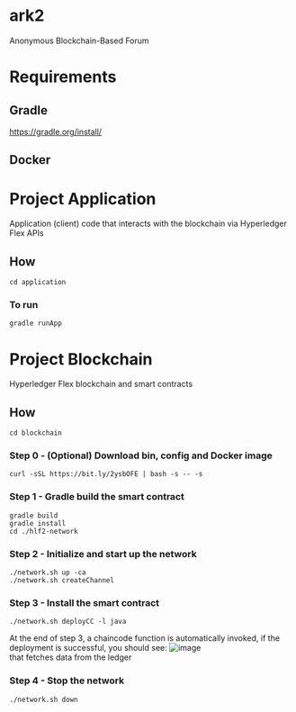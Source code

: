 # ark2
Anonymous Blockchain-Based Forum

# Requirements

## Gradle
https://gradle.org/install/

## Docker

# Project Application
Application (client) code that interacts with the blockchain via Hyperledger Flex APIs

## How
```
cd application
```

### To run
```
gradle runApp
```

# Project Blockchain
Hyperledger Flex blockchain and smart contracts

## How
```
cd blockchain
```

### Step 0 - (Optional) Download bin, config and Docker image
```
curl -sSL https://bit.ly/2ysbOFE | bash -s -- -s
```

### Step 1 - Gradle build the smart contract
```
gradle build
gradle install
cd ./hlf2-network
```

### Step 2 - Initialize and start up the network
```
./network.sh up -ca
./network.sh createChannel
```

### Step 3 - Install the smart contract
```
./network.sh deployCC -l java
```
At the end of step 3, a chaincode function is automatically invoked, if the deployment is successful, you should see:
![image](https://user-images.githubusercontent.com/19659223/113533938-3d8d3300-959d-11eb-94d2-183453de5291.png)
<br /> that fetches data from the ledger

### Step 4 - Stop the network
```
./network.sh down
```
